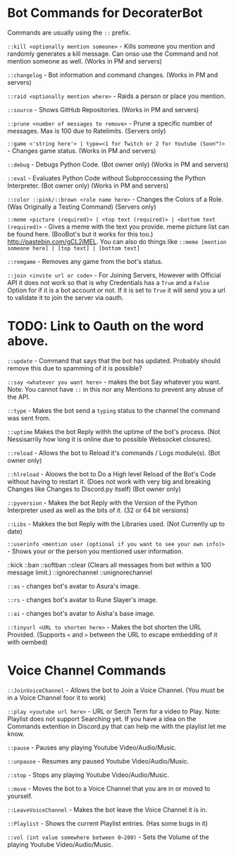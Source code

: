 # Bot Commands for DecoraterBot

Commands are usually using the `::` prefix.

``::kill <optionally mention someone>`` - Kills someone you mention and randomly generates a kill message. Can onso use the Command and not mention someone as well. (Works in PM and servers)

``::changelog`` - Bot information and command changes. (Works in PM and servers)

``::raid <optionally mention where>`` - Raids a person or place you mention.

``::source`` - Shows GitHub Repositories. (Works in PM and servers)

``::prune <number of messages to remove>`` - Prune a specific number of messages. Max is 100 due to Ratelimits. (Servers only)

``::game <'string here'> | type=<1 for Twitch or 2 for Youtube (Soon™)>`` - Changes game status. (Works in PM and servers)

``::debug`` - Debugs Python Code. (Bot owner only) (Works in PM and servers)

``::eval`` - Evaluates Python Code without Subproccessing the Python Interpreter. (Bot owner only) (Works in PM and servers)

``::color ::pink/::brown <role name here>`` - Changes the Colors of a Role. (Was Originally a Testing Command) (Servers only)

``::meme <picture (required)> | <top text (required)> | <bottom text (required)>`` - Gives a meme with the text you provide. meme picture list can be found here. (BooBot's but it works for this too.) http://pastebin.com/gCL2jMEL. You can also do things like ``::meme [mention someone here] | [top text] | [bottom text]``

``::remgame`` - Removes any game from the bot's status.

``::join <invite url or code>`` - For Joining Servers, However with Official API it does not work so that is why Credentials has a ``True`` and a ``False`` Option for if it is a bot account or not. If it is set to ``True`` it will send you a url to validate it to join the server via oauth.

# TODO: Link to Oauth on the word above.

``::update`` - Command that says that the bot has updated. Probably should remove this due to spamming of it is possible?

``::say <whatever you want here>`` - makes the bot Say whatever you want. Note: You cannot have ``::`` in this nor any Mentions to prevent any abuse of the API.

``::type`` - Makes the bot send a ``typing`` status to the channel the command was sent from.

``::uptime`` Makes the bot Reply withh the uptime of the bot's process. (Not Nessisarrily how long it is online due to possible Websocket closures).

``::reload`` - Allows the bot to Reload it's commands / Logs module(s). (Bot owner only)

``::hlreload`` - Aloows the bot to Do a High level Reload of  the Bot's Code without having to restart it. (Does not work with very big and breaking Changes like Changes to Discord.py itself) (Bot owner only)

``::pyversion`` - Makes the bot Reply with the Version of the Python Interpreter used as well as the bits of it. (32 or 64 bit versions)

``::Libs`` - Makkes the bot Reply with the Libraries used. (Not Currently up to date)

``::userinfo <mention user (optional if you want to see your own info)>`` - Shows your or the person you mentioned user information.

::kick <mention person here>
::ban <mention person here>
::softban <mention person here>
::clear (Clears all messages from bot within a 100 message limit.)
::ignorechannel
::unignorechannel

``::as`` - changes bot's avatar to Asura's image.

``::rs`` - changes bot's avatar to Rune Slayer's image.

``::ai``  - changes bot's avatar to Aisha's base image.

``::tinyurl <URL to shorten here>`` - Makes the bot shorten the URL Provided. (Supports ``<`` and ``>`` between the URL to excape embedding of it with oembed)

# Voice Channel Commands

``::JoinVoiceChannel`` - Allows the bot to Join a Voice Channel. (You must be in a Voice Channel foor it to work)

``::play <youtube url here>`` - URL or Serch Term for a video to Play. Note: Playlist does not support Searching yet. If you have a idea on the Commands extention in Discord.py that can help me with the playlist let me know.

``::pause`` - Pauses any playing Youtube Video/Audio/Music.

``::unpause`` - Resumes any paused Youtube Video/Audio/Music.

``::stop`` - Stops any playing Youtube Video/Audio/Music.

``::move`` - Moves the bot to a Voice Channel that you are in or moved to yourself.

``::LeaveVoiceChannel`` - Makes the bot leave the Voice Channel it is in.

``::Playlist`` - Shows the current Playlist entries. (Has some bugs in it)

``::vol (int value somewhere between 0~200)`` - Sets the Volume of the playing Youtube Video/Audio/Music.

